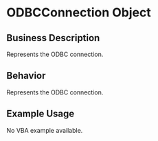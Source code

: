# ODBCConnection Object

## Business Description
Represents the ODBC connection.

## Behavior
Represents the ODBC connection.

## Example Usage
No VBA example available.